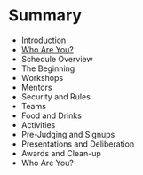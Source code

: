 # Summary

* [Introduction](README.md)
* [Who Are You?](who-are-you.md)
* Schedule Overview
* The Beginning
* Workshops
* Mentors
* Security and Rules
* Teams
* Food and Drinks
* Activities
* Pre-Judging and Signups
* Presentations and Deliberation
* Awards and Clean-up
* Who Are You?

